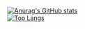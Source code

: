 [![Anurag's GitHub stats](https://github-readme-stats.vercel.app/api?username=leonardodgr6&show_icons=true&theme=highcontrast)](https://github.com/anuraghazra/github-readme-stats)
<br>
[![Top Langs](https://github-readme-stats.vercel.app/api/top-langs/?username=leonardodgr&theme=highcontrast)](https://github.com/anuraghazra/github-readme-stats)
